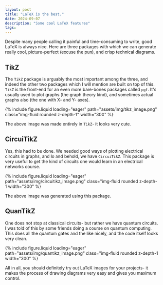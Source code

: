 ```yaml
---
layout: post
title: "LaTeX is the best."
date: 2024-09-07
description: "Some cool LaTeX features"
tags: 
---
```


Despite many people calling it painful and time-consuming to write, good LaTeX is always nice. Here are three packages with which we can generate really cool, picture-perfect (excuse the pun), and crisp technical diagrams.

## TikZ

The `TikZ` package is arguably the most important among the three, and indeed the other two packages which I will mention are built on top of this. `TikZ` is the front-end for an even more bare-bones packages called `pgf`. It's usually used to plot graphs (the graph theory kind), and sometimes actual graphs also (the one with X- and Y- axes).

<!-- ![Image](tikz_image.png) -->

{% include figure.liquid loading="eager" path="assets/img/tikz_image.png" class="img-fluid rounded z-depth-1" width="300" %} 

The above image was made entirely in `TikZ`- it looks very cute.

## CircuiTikZ

Yes, this had to be done. We needed good ways of plotting electrical circuits in graphs, and lo and behold, we have `CircuiTikZ`. This package is very useful to get the kind of circuits one would learn in an electrical networks course.

{% include figure.liquid loading="eager" path="assets/img/circuitikz_image.png" class="img-fluid rounded z-depth-1 width="300" %} 

The above image was generated using this package.

## QuanTikZ

One does not stop at classical circuits- but rather we have quantum circuits. I was told of this by some friends doing a course on quantum computing. This does all the quantum gates and the like nicely, and the code itself looks very clean.

{% include figure.liquid loading="eager" path="assets/img/quantikz_image.png" class="img-fluid rounded z-depth-1 width="300" %} 

All in all, you should definitely try out LaTeX images for your projects- it makes the process of drawing diagrams very easy and gives you maximum control.